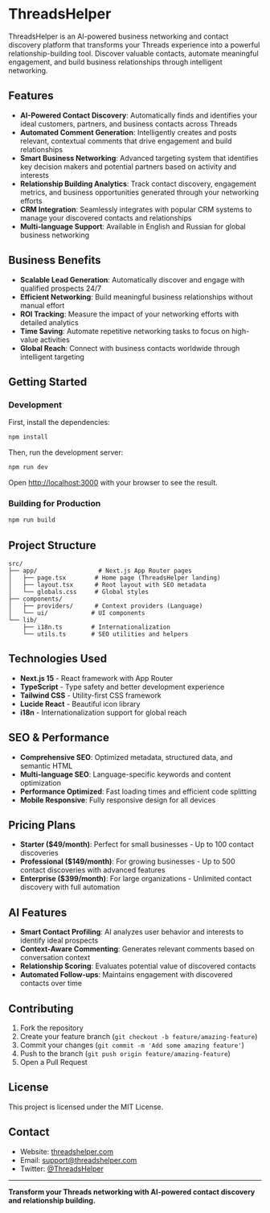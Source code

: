 # ThreadsHelper

ThreadsHelper is an AI-powered business networking and contact discovery platform that transforms your Threads experience into a powerful relationship-building tool. Discover valuable contacts, automate meaningful engagement, and build business relationships through intelligent networking.

## Features

- **AI-Powered Contact Discovery**: Automatically finds and identifies your ideal customers, partners, and business contacts across Threads
- **Automated Comment Generation**: Intelligently creates and posts relevant, contextual comments that drive engagement and build relationships
- **Smart Business Networking**: Advanced targeting system that identifies key decision makers and potential partners based on activity and interests
- **Relationship Building Analytics**: Track contact discovery, engagement metrics, and business opportunities generated through your networking efforts
- **CRM Integration**: Seamlessly integrates with popular CRM systems to manage your discovered contacts and relationships
- **Multi-language Support**: Available in English and Russian for global business networking

## Business Benefits

- **Scalable Lead Generation**: Automatically discover and engage with qualified prospects 24/7
- **Efficient Networking**: Build meaningful business relationships without manual effort
- **ROI Tracking**: Measure the impact of your networking efforts with detailed analytics
- **Time Saving**: Automate repetitive networking tasks to focus on high-value activities
- **Global Reach**: Connect with business contacts worldwide through intelligent targeting

## Getting Started

### Development

First, install the dependencies:

```bash
npm install
```

Then, run the development server:

```bash
npm run dev
```

Open [http://localhost:3000](http://localhost:3000) with your browser to see the result.

### Building for Production

```bash
npm run build
```

## Project Structure

```
src/
├── app/                 # Next.js App Router pages
│   ├── page.tsx        # Home page (ThreadsHelper landing)
│   ├── layout.tsx      # Root layout with SEO metadata
│   └── globals.css     # Global styles
├── components/
│   ├── providers/      # Context providers (Language)
│   └── ui/            # UI components
└── lib/
    ├── i18n.ts        # Internationalization
    └── utils.ts       # SEO utilities and helpers
```

## Technologies Used

- **Next.js 15** - React framework with App Router
- **TypeScript** - Type safety and better development experience
- **Tailwind CSS** - Utility-first CSS framework
- **Lucide React** - Beautiful icon library
- **i18n** - Internationalization support for global reach

## SEO & Performance

- **Comprehensive SEO**: Optimized metadata, structured data, and semantic HTML
- **Multi-language SEO**: Language-specific keywords and content optimization
- **Performance Optimized**: Fast loading times and efficient code splitting
- **Mobile Responsive**: Fully responsive design for all devices

## Pricing Plans

- **Starter ($49/month)**: Perfect for small businesses - Up to 100 contact discoveries
- **Professional ($149/month)**: For growing businesses - Up to 500 contact discoveries with advanced features
- **Enterprise ($399/month)**: For large organizations - Unlimited contact discovery with full automation

## AI Features

- **Smart Contact Profiling**: AI analyzes user behavior and interests to identify ideal prospects
- **Context-Aware Commenting**: Generates relevant comments based on conversation context
- **Relationship Scoring**: Evaluates potential value of discovered contacts
- **Automated Follow-ups**: Maintains engagement with discovered contacts over time

## Contributing

1. Fork the repository
2. Create your feature branch (`git checkout -b feature/amazing-feature`)
3. Commit your changes (`git commit -m 'Add some amazing feature'`)
4. Push to the branch (`git push origin feature/amazing-feature`)
5. Open a Pull Request

## License

This project is licensed under the MIT License.

## Contact

- Website: [threadshelper.com](https://threadshelper.com)
- Email: support@threadshelper.com
- Twitter: [@ThreadsHelper](https://twitter.com/ThreadsHelper)

---

**Transform your Threads networking with AI-powered contact discovery and relationship building.**
